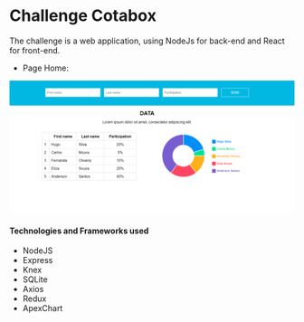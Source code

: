 # Challenge Cotabox

The challenge is a web application, using NodeJs for back-end and React for front-end.

* Page Home:

![Home-Page](./frontend/src/assets/home.png)

#### Technologies and Frameworks used

* NodeJS
* Express
* Knex
* SQLite
* Axios
* Redux
* ApexChart